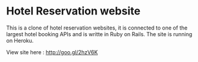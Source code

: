 Hotel Reservation website 
============

This is  a clone of hotel reservation websites, it is connected to one of the largest hotel booking APIs and is writte in Ruby on Rails. The site is running on Heroku. 

View site here : http://goo.gl/2hzV6K
